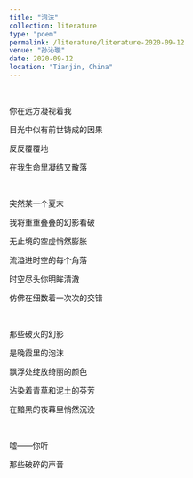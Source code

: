 ```yaml
---
title: "泡沫"
collection: literature
type: "poem"
permalink: /literature/literature-2020-09-12
venue: "孙沁璇"
date: 2020-09-12
location: "Tianjin, China"
---
```


<br>

你在远方凝视着我

目光中似有前世铸成的因果

反反覆覆地

在我生命里凝结又散落

<br>

突然某一个夏末

我将重重叠叠的幻影看破

无止境的空虚悄然膨胀

流溢进时空的每个角落

时空尽头你明眸清澈

仿佛在细数着一次次的交错

<br>

那些破灭的幻影

是晚霞里的泡沫

飘浮处绽放绮丽的颜色

沾染着青草和泥土的芬芳

在黯黑的夜幕里悄然沉没

<br>

嘘——你听

那些破碎的声音
